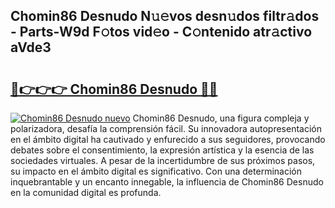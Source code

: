 ## Chomin86 Desnudo N𝚞𝚎vos desn𝚞dos filtr𝚊dos - Parts-W9d F𝚘tos vid𝚎o - C𝚘ntenido atr𝚊ctivo aVde3

# <h2><a href="http://mb8tyb.tromn.icu/?c=Chomin86+Desnudo">🔗👉👉👉 Chomin86 Desnudo 🔗🔗</a></h2>

[![Chomin86 Desnudo nuevo](https://i.imgur.com/pEAQMta.gif)](http://mb8tyb.tromn.icu/?c=Chomin86+Desnudo)
Chomin86 Desnudo, una figura compleja y polarizadora, desafía la comprensión fácil. Su innovadora autopresentación en el ámbito digital ha cautivado y enfurecido a sus seguidores, provocando debates sobre el consentimiento, la expresión artística y la esencia de las sociedades virtuales. A pesar de la incertidumbre de sus próximos pasos, su impacto en el ámbito digital es significativo. Con una determinación inquebrantable y un encanto innegable, la influencia de Chomin86 Desnudo en la comunidad digital es profunda.
